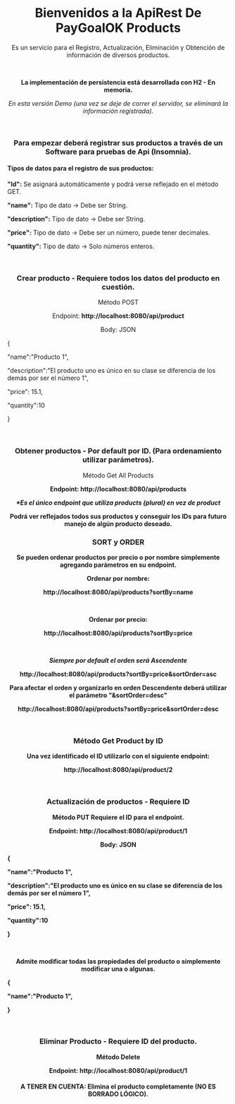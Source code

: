 <div align="center">
  <h1>Bienvenidos a la ApiRest De PayGoalOK Products</h1>

  <p>Es un servicio para el Registro, Actualización, Eliminación y Obtención de información de diversos productos.</p>
  <br />
  <p><b>La implementación de persistencia está desarrollada con H2 - En memoria.</b></p>
  <p><i>En esta versión Demo (una vez se deje de correr el servidor, se eliminará la información registrada).</i></p>

  <br />
  <h3>Para empezar deberá registrar sus productos a través de un Software para pruebas de Api (Insomnia).</h3>

  <div align="start">
    <h4><strong>Tipos de datos para el registro de sus productos:</strong></h4>
    <p><strong>"Id":</strong> Se asignará automáticamente y podrá verse reflejado en el método GET.</p>
    <p><strong>"name":</strong> Tipo de dato → Debe ser String.</p>
    <p><strong>"description":</strong> Tipo de dato → Debe ser String.</p>
    <p><strong>"price":</strong> Tipo de dato → Debe ser un número, puede tener decimales.</p>
    <p><strong>"quantity":</strong> Tipo de dato → Solo números enteros.</p>
  </div>

  <br />
  <h3>Crear producto - Requiere todos los datos del producto en cuestión.</h3>
  <p>Método POST</p>
  <p>Endpoint: <b> http://localhost:8080/api/product </b></p>
  <p>Body: JSON</p>
  <div align="start">
    <p>{</p>
    <p>"name":"Producto 1",</p>
    <p>"description":"El producto uno es único en su clase se diferencia de los demás por ser el número 1",</p>
    <p>"price": 15.1,</p>
    <p>"quantity":10</p>
    <p>}</p>
  </div>
  <br />
  <h3>Obtener productos - Por default por ID. (Para ordenamiento utilizar parámetros).</h3>
  <p>Método Get All Products </p>
  <p><b>Endpoint: http://localhost:8080/api/products<b></p>
  <p><i>*Es el único endpoint que utiliza products (plural) en vez de product</i></p>

  <p>Podrá ver reflejados todos sus productos y conseguir los IDs para futuro manejo de algún producto deseado.</p>

  <h3>SORT y ORDER</h3>
  <p>Se pueden ordenar productos por precio o por nombre simplemente agregando parámetros en su endpoint. </p>
  <p><b>Ordenar por nombre:</b></p>
  <p>http://localhost:8080/api/products?sortBy=name   </p>
  <br />
  <p><b>Ordenar por precio:</b></p>
  <p>http://localhost:8080/api/products?sortBy=price  </p>
  <br />
  <p><i>Siempre por default el orden será Ascendente</i></p>
  <p>http://localhost:8080/api/products?sortBy=price&sortOrder=asc</p>
  <p>Para afectar el orden y organizarlo en orden Descendente deberá utilizar el parámetro "&sortOrder=desc"</p>

  <p>http://localhost:8080/api/products?sortBy=price&sortOrder=desc</p>
  <br />
  <h3>Método Get Product by ID</h3>
  <p>Una vez identificado el ID utilizarlo con el siguiente endpoint:</p>
  <p>http://localhost:8080/api/product/2</p>

  <br />
  <h3>Actualización de productos - Requiere ID</h3>
  <p>Método PUT Requiere el ID para el endpoint.</p>
  <p>Endpoint: <b>http://localhost:8080/api/product/1</b></p>
  <p>Body: JSON</p>
  <div align="start">
    <p>{</p>
    <p>"name":"Producto 1",</p>
    <p>"description":"El producto uno es único en su clase se diferencia de los demás por ser el número 1",</p>
    <p>"price": 15.1,</p>
    <p>"quantity":10</p>
    <p>}</p>
  </div>
  <br />

  <p>Admite modificar todas las propiedades del producto o simplemente modificar una o algunas.</p>
  <div align="start">
    <p>{</p>
    <p>"name":"Producto 1",</p>
    <p>}</p>
  </div>
  <br />

  <h3>Eliminar Producto - Requiere ID del producto.</h3>
  <p>Método Delete</p> 
  <p>Endpoint: http://localhost:8080/api/product/1</p>

  <h4>A TENER EN CUENTA: Elimina el producto completamente (NO ES BORRADO LÓGICO).</h4>
</div>
